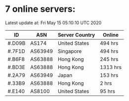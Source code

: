 # 7 online servers:

Latest update at: Fri May 15 05:10:10 UTC 2020

| ID | ASN | Server Country | Online |
| -- | --- | -------------- | ------ |
| #.D09B | AS174 | United States | 494 hrs |
| #.7F1D | AS63949 | Singapore | 494 hrs |
| #.B6F8 | AS63888 | Hong Kong | 245 hrs |
| #.BD3E | AS63888 | Hong Kong | 1313 hrs |
| #.2A79 | AS63949 | Japan | 153 hrs |
| #.33B9 | AS63888 | Hong Kong | 2 hrs |
| #.E140 | AS8100 | United States | 95 hrs |

